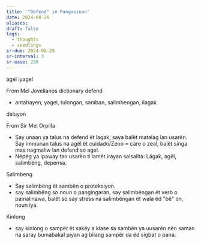 ```yaml
---
title: '"Defend" in Pangasinan'
date: 2024-08-26
aliases: 
draft: false
tags:
  - thoughts
  - seedlings
sr-due: 2024-08-29
sr-interval: 3
sr-ease: 250
---
```

agel
iyagel

From Mel Jovellanos dictionary
defend
- antabayen, yagel, tulongan, saniban, salimbengan, ilagak

daluyon

From Sir Mel Orpilla
- Say unaan ya talus na defend ët lagak, saya balët matalag lan usarën. Say immunan talus na agël ët cuidado/Zeno = care o zeal, balët singa mas nagmaliw lan defend so agel.
- Nëpëg ya ipaway tan usarën ti lamët irayan salsalita: Lágak, agël, salimbëng, depensa.

Salimbeng
- Say salimbëng ët sambën o proteksiyon.
- say salimbëng so noun o pangingaran, say salimbëngan ët verb o pamalinawa, balët so say stress na salimbëngan ët wala ëd "bë" on, noun iya.

Kinlong
- say kinlong o sampër ët sakëy a klase sa sambën ya uusarën nën saman na saray bumabakal piyan ag bilang sampër da ëd sigbat o pana.